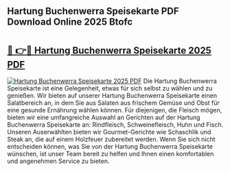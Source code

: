 ## Hartung Buchenwerra Speisekarte PDF Download Online 2025 Btofc

# <h2><a href="http://gc8ugc.nevu.top/?p=Hartung+Buchenwerra+Speisekarte">🔗 👉🔴 Hartung Buchenwerra Speisekarte 2025 PDF</a></h2>

[![Hartung Buchenwerra Speisekarte 2025 PDF](https://i.imgur.com/dBaPXMq.png)](http://gc8ugc.nevu.top/?p=Hartung+Buchenwerra+Speisekarte)
Die Hartung Buchenwerra Speisekarte ist eine Gelegenheit, etwas für sich selbst zu wählen und zu genießen. Wir bieten auf unserer Hartung Buchenwerra Speisekarte einen Salatbereich an, in dem Sie aus Salaten aus frischem Gemüse und Obst für eine gesunde Ernährung wählen können. Für diejenigen, die Fleisch mögen, bieten wir eine umfangreiche Auswahl an Gerichten auf der Hartung Buchenwerra Speisekarte an: Rindfleisch, Schweinefleisch, Huhn und Fisch. Unseren Auserwählten bieten wir Gourmet-Gerichte wie Schaschlik und Steak an, die auf einem Holzfeuer zubereitet werden. Wenn Sie sich nicht entscheiden können, was Sie von der Hartung Buchenwerra Speisekarte wünschen, ist unser Team bereit zu helfen und Ihnen einen komfortablen und angenehmen Service zu bieten.
